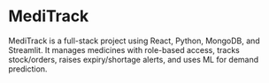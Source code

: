 # MediTrack
MediTrack is a full-stack project using React, Python, MongoDB, and Streamlit. It manages medicines with role-based access, tracks stock/orders, raises expiry/shortage alerts, and uses ML for demand prediction.
